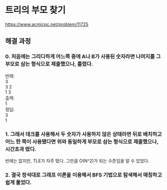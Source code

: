 # 트리의 부모 찾기
https://www.acmicpc.net/problem/11725
## 해결 과정
### 0. 처음에는 그리디하게 어느쪽 중에 A나 B가 사용된 숫자라면 나머지를 그 부모로 삼는 형식으로 제출했으나, 틀렸다.
반례:     
3       
3 2     
1 3     
출력:     
1       
정답:     
3       
1       
### 1. 그래서 데크를 사용해서 두 숫자가 사용하지 않은 상태라면 뒤로 배치하고 어느 한 쪽이 사용됐다면 위와 동일하게 부모로 삼는 형식으로 제출했으나, 시간초과 떴다.
반례는 없지만, TLE가 자주 떴다. 그만큼 O(N^2)가 되는 수준임을 알 수 있었다.
### 2. 결국 정석대로 그래프 이론을 이용해서 BFS 기법으로 탐색해서 매칭하고 쉽게 풀었다.

